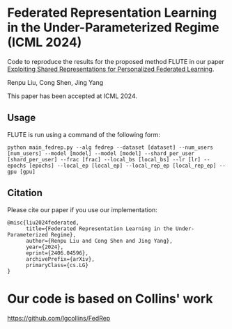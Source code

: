 # Federated Representation Learning in the Under-Parameterized Regime (ICML 2024)


Code to reproduce the results for the proposed method FLUTE in our paper [Exploiting Shared Representations for Personalized Federated Learning](https://arxiv.org/pdf/2406.04596.pdf).

Renpu Liu, Cong Shen, Jing Yang

This paper has been accepted at ICML 2024.


## Usage

FLUTE is run using a command of the following form:

`python main_fedrep.py --alg fedrep --dataset [dataset] --num_users [num_users] --model [model] --model [model] --shard_per_user [shard_per_user] --frac [frac] --local_bs [local_bs] --lr [lr] --epochs [epochs] --local_ep [local_ep] --local_rep_ep [local_rep_ep] --gpu [gpu]`



## Citation

Please cite our paper if you use our implementation:

```
@misc{liu2024federated,
      title={Federated Representation Learning in the Under-Parameterized Regime}, 
      author={Renpu Liu and Cong Shen and Jing Yang},
      year={2024},
      eprint={2406.04596},
      archivePrefix={arXiv},
      primaryClass={cs.LG}
}
```

# Our code is based on Collins' work

https://github.com/lgcollins/FedRep
